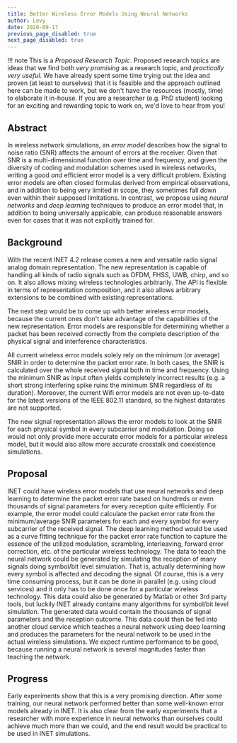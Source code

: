 ```yaml
---
title: Better Wireless Error Models Using Neural Networks
author: Levy
date: 2020-09-17
previous_page_disabled: true
next_page_disabled: true
---
```


!!! note
    This is a *Proposed Research Topic*. Proposed research topics are ideas
    that we find both *very promising* as a research topic, and *practically
    very useful*. We have already spent some time trying out the idea and proven
    (at least to ourselves) that it is feasible and the approach outlined here
    can be made to work, but we don't have the resources (mostly, time) to
    elaborate it in-house. If you are a researcher (e.g. PhD student) looking
    for an exciting and rewarding topic to work on, we'd love to hear from you!

## Abstract

In wireless network simulations, an *error model* describes how the signal to
noise ratio (SNR) affects the amount of errors at the receiver. Given that SNR
is a multi-dimensional function over time and frequency, and given the diversity
of coding and modulation schemes used in wireless networks, writing a good *and*
efficient error model is a very difficult problem. Existing error models are
often closed formulas derived from empirical observations, and in addition to
being very limited in scope, they sometimes fall down even within their supposed
limitations. In contrast, we propose using *neural networks* and *deep learning*
techniques to produce an error model that, in addition to being universally
applicable, can produce reasonable answers even for cases that it was not
explicitly trained for.

## Background

With the recent INET 4.2 release comes a new and versatile radio signal analog
domain representation. The new representation is capable of handling all kinds
of radio signals such as OFDM, FHSS, UWB, chirp, and so on. It also allows
mixing wireless technologies arbitrarily. The API is flexible in terms of
representation composition, and it also allows arbitrary extensions to be
combined with existing representations.

The next step would be to come up with better wireless error models, because the
current ones don't take advantage of the capabilities of the new representation.
Error models are responsible for determining whether a packet has been received
correctly from the complete description of the physical signal and interference
characteristics.

All current wireless error models solely rely on the minimum (or average) SNIR
in order to determine the packet error rate. In both cases, the SNIR is
calculated over the whole received signal both in time and frequency. Using the
minimum SNIR as input often yields completely incorrect results (e.g. a short
strong interfering spike ruins the minimum SNIR regardless of its duration).
Moreover, the current Wifi error models are not even up-to-date for the latest
versions of the IEEE 802.11 standard, so the highest datarates are not
supported.

The new signal representation allows the error models to look at the SNIR for
each physical symbol in every subcarrier and modulation. Doing so would not
only provide more accurate error models for a particular wireless model, but it
would also allow more accurate crosstalk and coexistence simulations.


## Proposal

INET could have wireless error models that use neural networks and deep learning
to determine the packet error rate based on hundreds or even thousands of signal
parameters for every reception quite efficiently. For example, the error model
could calculate the packet error rate from the minimum/average SNIR parameters
for each and every symbol for every subcarrier of the received signal. The deep
learning method would be used as a curve fitting technique for the packet error
rate function to capture the essence of the utilized modulation, scrambling,
interleaving, forward error correction, etc. of the particular wireless
technology. The data to teach the neural network could be generated by
simulating the reception of many signals doing symbol/bit level simulation. That
is, actually determining how every symbol is affected and decoding the signal.
Of course, this is a very time consuming process, but it can be done in parallel
(e.g. using cloud services) and it only has to be done once for a particular
wireless technology. This data could also be generated by Matlab or other 3rd
party tools, but luckily INET already contains many algorithms for symbol/bit
level simulation. The generated data would contain the thousands of signal
parameters and the reception outcome. This data could then be fed into another
cloud service which teaches a neural network using deep learning and produces
the parameters for the neural network to be used in the actual wireless
simulations. We expect runtime performance to be good, because running a neural
network is several magnitudes faster than teaching the network.

## Progress

Early experiments show that this is a very promising direction. After some
training, our neural network performed better than some well-known error models
already in INET. It is also clear from the early experiments that a researcher
with more experience in neural networks than ourselves could achieve much more
than we could, and the end result would be practical to be used in INET
simulations.
